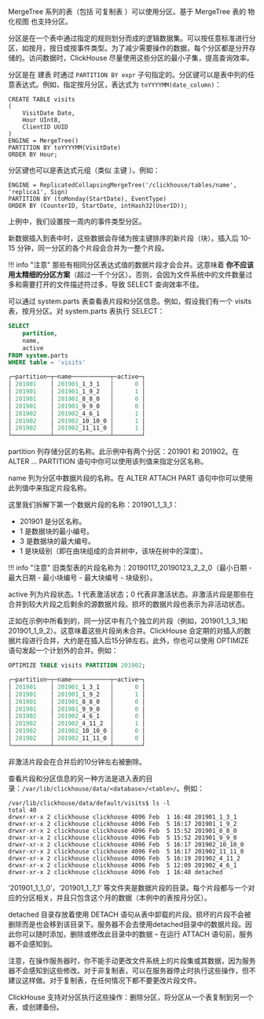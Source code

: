 MergeTree 系列的表（包括 可复制表 ）可以使用分区。基于 MergeTree 表的 物化视图 也支持分区。

分区是在一个表中通过指定的规则划分而成的逻辑数据集。可以按任意标准进行分区，如按月，按日或按事件类型。为了减少需要操作的数据，每个分区都是分开存储的。访问数据时，ClickHouse 尽量使用这些分区的最小子集，提高查询效率。

分区是在 建表 时通过 `PARTITION BY expr` 子句指定的。分区键可以是表中列的任意表达式。例如，指定按月分区，表达式为 `toYYYYMM(date_column)`：

```
CREATE TABLE visits
(
    VisitDate Date,
    Hour UInt8,
    ClientID UUID
)
ENGINE = MergeTree()
PARTITION BY toYYYYMM(VisitDate)
ORDER BY Hour;
```

分区键也可以是表达式元组（类似 主键 ）。例如：

```
ENGINE = ReplicatedCollapsingMergeTree('/clickhouse/tables/name', 'replica1', Sign)
PARTITION BY (toMonday(StartDate), EventType)
ORDER BY (CounterID, StartDate, intHash32(UserID));
```

上例中，我们设置按一周内的事件类型分区。

新数据插入到表中时，这些数据会存储为按主键排序的新片段（块）。插入后 10-15 分钟，同一分区的各个片段会合并为一整个片段。

!!! info "注意" 那些有相同分区表达式值的数据片段才会合并。这意味着 **你不应该用太精细的分区方案**（超过一千个分区）。否则，会因为文件系统中的文件数量过多和需要打开的文件描述符过多，导致 SELECT 查询效率不佳。

可以通过 system.parts 表查看表片段和分区信息。例如，假设我们有一个 visits 表，按月分区。对 system.parts 表执行 SELECT：

```sql
SELECT
    partition,
    name,
    active
FROM system.parts
WHERE table = 'visits'

┌─partition─┬─name───────────┬─active─┐
│ 201901    │ 201901_1_3_1   │      0 │
│ 201901    │ 201901_1_9_2   │      1 │
│ 201901    │ 201901_8_8_0   │      0 │
│ 201901    │ 201901_9_9_0   │      0 │
│ 201902    │ 201902_4_6_1   │      1 │
│ 201902    │ 201902_10_10_0 │      1 │
│ 201902    │ 201902_11_11_0 │      1 │
└───────────┴────────────────┴────────┘
```

partition 列存储分区的名称。此示例中有两个分区：201901 和 201902。在 ALTER … PARTITION 语句中你可以使用该列值来指定分区名称。

name 列为分区中数据片段的名称。在 ALTER ATTACH PART 语句中你可以使用此列值中来指定片段名称。

这里我们拆解下第一个数据片段的名称：201901_1_3_1：

- 201901 是分区名称。
- 1 是数据块的最小编号。
- 3 是数据块的最大编号。
- 1 是块级别（即在由块组成的合并树中，该块在树中的深度）。



!!! info "注意" 旧类型表的片段名称为：20190117_20190123_2_2_0（最小日期 - 最大日期 - 最小块编号 - 最大块编号 - 块级别）。

active 列为片段状态。1 代表激活状态；0 代表非激活状态。非激活片段是那些在合并到较大片段之后剩余的源数据片段。损坏的数据片段也表示为非活动状态。

正如在示例中所看到的，同一分区中有几个独立的片段（例如，201901_1_3_1和201901_1_9_2）。这意味着这些片段尚未合并。ClickHouse 会定期的对插入的数据片段进行合并，大约是在插入后15分钟左右。此外，你也可以使用 OPTIMIZE 语句发起一个计划外的合并。例如：

```sql
OPTIMIZE TABLE visits PARTITION 201902;

┌─partition─┬─name───────────┬─active─┐
│ 201901    │ 201901_1_3_1   │      0 │
│ 201901    │ 201901_1_9_2   │      1 │
│ 201901    │ 201901_8_8_0   │      0 │
│ 201901    │ 201901_9_9_0   │      0 │
│ 201902    │ 201902_4_6_1   │      0 │
│ 201902    │ 201902_4_11_2  │      1 │
│ 201902    │ 201902_10_10_0 │      0 │
│ 201902    │ 201902_11_11_0 │      0 │
└───────────┴────────────────┴────────┘
```

非激活片段会在合并后的10分钟左右被删除。

查看片段和分区信息的另一种方法是进入表的目录：`/var/lib/clickhouse/data/<database>/<table>/`。例如：

```
/var/lib/clickhouse/data/default/visits$ ls -l
total 40
drwxr-xr-x 2 clickhouse clickhouse 4096 Feb  1 16:48 201901_1_3_1
drwxr-xr-x 2 clickhouse clickhouse 4096 Feb  5 16:17 201901_1_9_2
drwxr-xr-x 2 clickhouse clickhouse 4096 Feb  5 15:52 201901_8_8_0
drwxr-xr-x 2 clickhouse clickhouse 4096 Feb  5 15:52 201901_9_9_0
drwxr-xr-x 2 clickhouse clickhouse 4096 Feb  5 16:17 201902_10_10_0
drwxr-xr-x 2 clickhouse clickhouse 4096 Feb  5 16:17 201902_11_11_0
drwxr-xr-x 2 clickhouse clickhouse 4096 Feb  5 16:19 201902_4_11_2
drwxr-xr-x 2 clickhouse clickhouse 4096 Feb  5 12:09 201902_4_6_1
drwxr-xr-x 2 clickhouse clickhouse 4096 Feb  1 16:48 detached
```

‘201901_1_1_0’，‘201901_1_7_1’ 等文件夹是数据片段的目录。每个片段都与一个对应的分区相关，并且只包含这个月的数据（本例中的表按月分区）。

detached 目录存放着使用 DETACH 语句从表中卸载的片段。损坏的片段不会被删除而是也会移到该目录下。服务器不会去使用detached目录中的数据片段。因此你可以随时添加，删除或修改此目录中的数据 – 在运行 ATTACH 语句前，服务器不会感知到。

注意，在操作服务器时，你不能手动更改文件系统上的片段集或其数据，因为服务器不会感知到这些修改。对于非复制表，可以在服务器停止时执行这些操作，但不建议这样做。对于复制表，在任何情况下都不要更改片段文件。

ClickHouse 支持对分区执行这些操作：删除分区，将分区从一个表复制到另一个表，或创建备份。